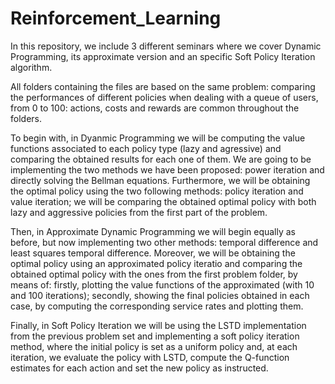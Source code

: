 # Reinforcement_Learning
 
In this repository, we include 3 different seminars where we cover Dynamic Programming, its approximate version and an specific Soft Policy Iteration algorithm. 

All folders containing the files are based on the same problem: comparing the performances of different policies when dealing with a queue of users, from 0 to 100: actions, costs and rewards are common throughout the folders.

To begin with, in Dyanmic Programming we will be computing the value functions associated to each policy type (lazy and agressive) and comparing the obtained results for each one of them. We are going to be implementing the two methods we have been proposed: power iteration and directly solving the Bellman equations. Furthermore, we will be obtaining the optimal policy using the two following methods: policy iteration and value iteration; we will be comparing the obtained optimal policy with both lazy and aggressive policies from the first part of the problem.

Then, in Approximate Dynamic Programming we will begin equally as before, but now implementing two other methods: temporal difference and least squares temporal difference. Moreover, we will be obtaining the optimal policy using an approximated policy iteratio and comparing the obtained optimal policy with the ones from the first problem folder, by means of: firstly, plotting the value functions of the approximated (with 10 and 100 iterations); secondly, showing the final policies obtained in each case, by computing the corresponding service rates and plotting them.

Finally, in Soft Policy Iteration we will be using the LSTD implementation from the previous problem set and implementing a soft policy iteration method, where the initial policy is set as a uniform policy and, at each iteration, we evaluate the policy with LSTD, compute the Q-function estimates for each action and set the new policy as instructed.
